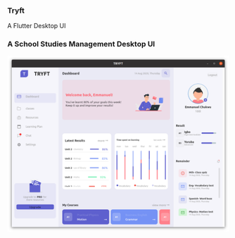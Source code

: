 ### Tryft

A Flutter Desktop UI

### A School Studies Management Desktop UI

![Dashboard Image](https://github.com/iyiola-dev/Tryft/blob/master/images/tryft.png)